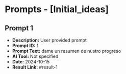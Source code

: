 # Prompts - [Initial_ideas]

## Prompt 1
* **Description:** User provided prompt
* **Prompt ID:** 1
* **Prompt Text:** dame un resumen de nustro progreso
* **AI Tool:** Not specified
* **Date:** 2024-10-15
* **Result Link:** #result-1

